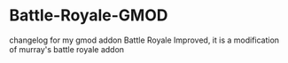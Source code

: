 # Battle-Royale-GMOD
changelog for my gmod addon Battle Royale Improved, it is a modification of murray's battle royale addon
